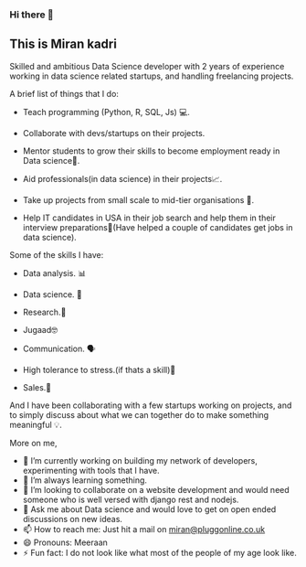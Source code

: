 ### Hi there 👋
## This is Miran kadri
Skilled and ambitious Data Science developer with 2 years of experience working in data science related startups, and handling freelancing projects.

A brief list of things that I do:

- Teach programming (Python, R, SQL, Js) 💻.
- Collaborate with devs/startups on their projects.

- Mentor students to grow their skills to become employment ready in Data science💫.

- Aid professionals(in data science) in their projects📈.

- Take up projects from small scale to mid-tier organisations 🏢. 

- Help IT candidates in USA in their job search and help them in their interview preparations💼(Have helped a couple of candidates get jobs in data science).

Some of the skills I have: 

- Data analysis. 📊

- Data science. 🔬

- Research.🔎

- Jugaad🤓

- Communication. 🗣️

- High tolerance to stress.(if thats a skill)🗿

- Sales.💼


And I have been collaborating with a few startups working on projects, and to simply discuss about what we can together do to make something meaningful 💡.

More on me,

- 🔭 I’m currently working on building my network of developers, experimenting with tools that I have.
- 🌱 I’m always learning something.
- 👯 I’m looking to collaborate on a website development and would need someone who is well versed with django rest and nodejs.
- 💬 Ask me about Data science and would love to get on open ended discussions on new ideas.
- 📫 How to reach me: Just hit a mail on miran@pluggonline.co.uk
- 😄 Pronouns: Meeraan
- ⚡ Fun fact: I do not look like what most of the people of my age look like.

